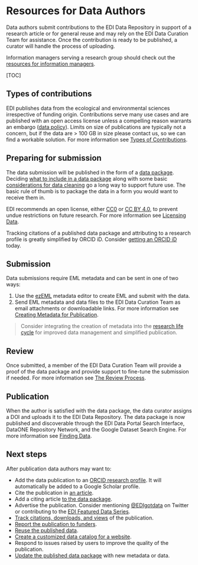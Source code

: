 # Resources for Data Authors

Data authors submit contributions to the EDI Data Repository in support of a research article or for general reuse and may rely on the EDI Data Curation Team for assistance. Once the contribution is ready to be published, a curator will handle the process of uploading.

Information managers serving a research group should check out the [resources for information managers](/templates/resources/resources-for-information-managers.md).

[TOC]

## Types of contributions

EDI publishes data from the ecological and environmental sciences irrespective of funding origin. Contributions serve many use cases and are published with an open access license unless a compelling reason warrants an embargo ([data policy](/templates/about/edi-policy.md#data-policy)). Limits on size of publications are typically not a concern, but if the data are > 100 GB in size please contact us, so we can find a workable solution. For more information see [Types of Contributions](/templates/resources/types-of-contributions.md).

## Preparing for submission

The data submission will be published in the form of a [data package](/templates/resources/the-data-package.md). Deciding [what to include in a data package](/templates/resources/the-data-package.md#what-to-include-in-a-data-package) along with some basic [considerations for data cleaning](/templates/resources/cleaning-data-and-quality-control.md) go a long way to support future use. The basic rule of thumb is to package the data in a form you would want to receive them in.

EDI recommends an open license, either [CC0](https://creativecommons.org/share-your-work/public-domain/cc0/) or [CC BY 4.0](https://creativecommons.org/licenses/by/4.0/), to prevent undue restrictions on future research. For more information see [Licensing Data](/templates/resources/licensing-data.md).

Tracking citations of a published data package and attributing to a research profile is greatly simplified by ORCID iD. Consider [getting an ORCID iD](/templates/resources/orcid-id.md) today.

## Submission

Data submissions require EML metadata and can be sent in one of two ways:

1. Use the [ezEML](/templates/resources/creating-metadata-for-publication.md#ezeml) metadata editor to create EML and submit with the data.
2. Send EML metadata and data files to the EDI Data Curation Team as email attachments or downloadable links. For more information see [Creating Metadata for Publication](/templates/resources/creating-metadata-for-publication.md).

>Consider integrating the creation of metadata into the [research life cycle](/templates/resources/creating-metadata-during-the-research-lifecycle.md) for improved data management and simplified publication.

## Review

Once submitted, a member of the EDI Data Curation Team will provide a proof of the data package and provide support to fine-tune the submission if needed. For more information see [The Review Process](/templates/resources/the-review-process.md).


## Publication

When the author is satisfied with the data package, the data curator assigns a DOI and uploads it to the EDI Data Repository. The data package is now published and discoverable through the EDI Data Portal Search Interface, DataONE Repository Network, and the Google Dataset Search Engine. For more information see [Finding Data](/templates/resources/finding-data.md).

## Next steps

After publication data authors may want to:

* Add the data publication to an [ORCID research profile](/templates/resources/orcid-id.md). It will automatically be added to a Google Scholar profile.
* Cite the publication in [an article](/templates/resources/citing-data.md).
* Add a citing article [to the data package](/templates/resources/add-citation.md).
* Advertise the publication. Consider mentioning [@EDIgotdata](https://twitter.com/edigotdata) on Twitter or contributing to the [EDI Featured Data Series](/templates/resources/featured-data.md).
* [Track citations, downloads, and views](/templates/resources/tracking-data-package-use.md) of the publication.
* [Report the publication to funders](/templates/resources/reporting-to-funders.md).
* [Reuse the published data](/templates/resources/resources-for-data-users.md).
* [Create a customized data catalog for a website](/templates/resources/create-a-data-catalog.md).
* Respond to issues raised by users to improve the quality of the publication.
* [Update the published data package](/templates/resources/updating-a-data-package.md) with new metadata or data.